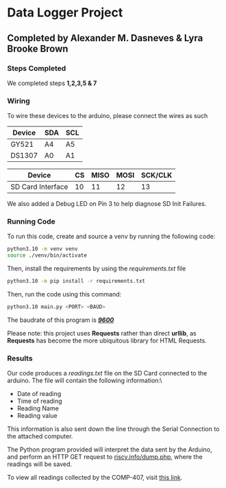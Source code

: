 # Data Logger Project

## Completed by Alexander M. Dasneves & Lyra Brooke Brown

### Steps Completed

We completed steps **1,2,3,5 & 7**

### Wiring

To wire these devices to the arduino, please connect the wires as such

| Device | SDA | SCL |
|--------|-----|-----|
| GY521  | A4  | A5  |
| DS1307 | A0  | A1  |

| Device | CS | MISO | MOSI | SCK/CLK |
|--------|----|------|------|---------|
| SD Card Interface | 10 | 11 | 12 | 13 |

We also added a Debug LED on Pin 3 to help diagnose SD Init Failures.

### Running Code

To run this code, create and source a venv by running the following code:


```bash
python3.10 -m venv venv
source ./venv/bin/activate
```

Then, install the requirements by using the *requirements.txt* file


```bash
python3.10 -m pip install -r requirements.txt
```

Then, run the code using this command:


```bash
python3.10 main.py <PORT> <BAUD>
```

The baudrate of this program is <u>***9600***</u>

Please note: this project uses **Requests** rather than direct **urllib**, as **Requests** has become the more ubiquitous library for HTML Requests.

### Results

Our code produces a *readings.txt* file on the SD Card connected to the arduino. The file will contain the following information:\\

* Date of reading
* Time of reading
* Reading Name
* Reading value

This information is also sent down the line through the Serial Connection to the attached computer.

The Python program provided will interpret the data sent by the Arduino, and perform an HTTP GET request to [riscy.info/dump.php](http://riscy.info/dump.php), where the readings will be saved.

To view all readings collected by the COMP-407, visit [this link](http://riscy.info/data.txt).

